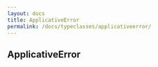 ```yaml
---
layout: docs
title: ApplicativeError
permalink: /docs/typeclasses/applicativeerror/
---
```


## ApplicativeError

